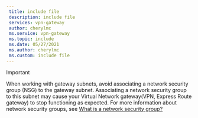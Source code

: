 ```yaml
---
 title: include file
 description: include file
 services: vpn-gateway
 author: cherylmc
 ms.service: vpn-gateway
 ms.topic: include
 ms.date: 05/27/2021
 ms.author: cherylmc
 ms.custom: include file
---
```

> [!IMPORTANT]
> When working with gateway subnets, avoid associating a network security group (NSG) to the gateway subnet. Associating a network security group to this subnet may cause your Virtual Network gateway(VPN, Express Route gateway) to stop functioning as expected. For more information about network security groups, see [What is a network security group?](../articles/virtual-network/network-security-groups-overview.md)
> 
>